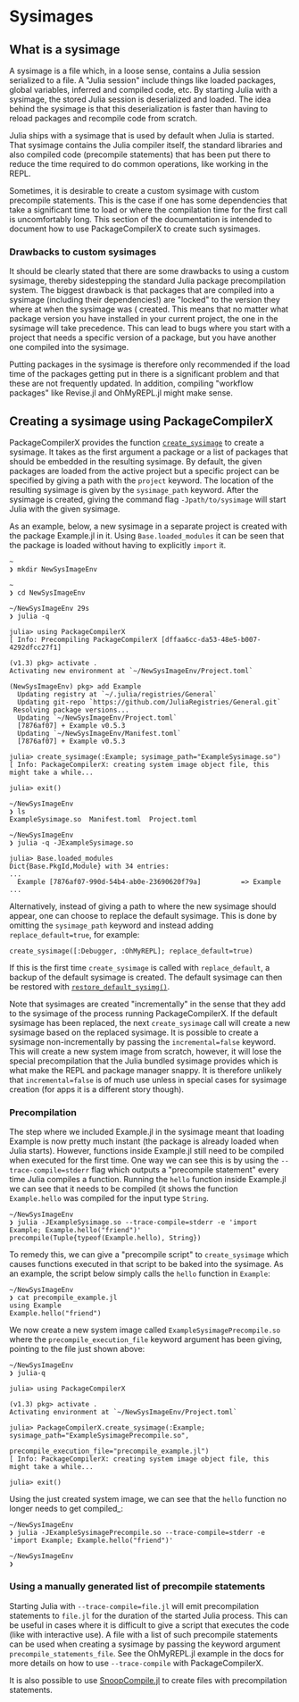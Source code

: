 # Sysimages

## What is a sysimage

A sysimage is a file which, in a loose sense, contains a Julia session
serialized to a file.  A "Julia session" include things like loaded packages,
global variables, inferred and compiled code, etc.  By starting Julia with a
sysimage, the stored Julia session is deserialized and loaded. The idea behind
the sysimage is that this deserialization is faster than having to reload
packages and recompile code from scratch.

Julia ships with a sysimage that is used by default when Julia is started. That
sysimage contains the Julia compiler itself, the standard libraries and also
compiled code (precompile statements) that has been put there to reduce the
time required to do common operations, like working in the REPL.

Sometimes, it is desirable to create a custom sysimage with custom precompile
statements. This is the case if one has some dependencies that take a
significant time to load or where the compilation time for the first call is
uncomfortably long. This section of the documentation is intended to document
how to use PackageCompilerX to create such sysimages.

### Drawbacks to custom sysimages

It should be clearly stated that there are some drawbacks to using a custom
sysimage, thereby sidestepping the standard Julia package precompilation
system.  The biggest drawback is that packages that are compiled into a
sysimage (including their dependencies!) are "locked" to the version they where
at when the sysimage was ( created.  This means that no matter what package
version you have installed in your current project, the one in the sysimage
will take precedence. This can lead to bugs where you start with a project that
needs a specific version of a package, but you have another one compiled into
the sysimage. 

Putting packages in the sysimage is therefore only recommended if the load time
of the packages getting put in there is a significant problem and that these
are not frequently updated. In addition, compiling "workflow packages" like
Revise.jl and OhMyREPL.jl might make sense.

## Creating a sysimage using PackageCompilerX

PackageCompilerX provides the function [`create_sysimage`](@ref) to create a
sysimage.  It takes as the first argument a package or a list of packages that
should be embedded in the resulting sysimage. By default, the given packages are
loaded from the active project but a specific project can be specified by
giving a path with the `project` keyword. The location of the resulting
sysimage is given by the `sysimage_path` keyword.  After the sysimage is
created, giving the command flag `-Jpath/to/sysimage` will start Julia with the
given sysimage.

As an example, below, a new sysimage in a separate project is created with the
package Example.jl in it. Using `Base.loaded_modules` it can be seen that the
package is loaded without having to explicitly `import` it. 
```
~
❯ mkdir NewSysImageEnv

~
❯ cd NewSysImageEnv

~/NewSysImageEnv 29s
❯ julia -q

julia> using PackageCompilerX
[ Info: Precompiling PackageCompilerX [dffaa6cc-da53-48e5-b007-4292dfcc27f1]

(v1.3) pkg> activate .
Activating new environment at `~/NewSysImageEnv/Project.toml`

(NewSysImageEnv) pkg> add Example
  Updating registry at `~/.julia/registries/General`
  Updating git-repo `https://github.com/JuliaRegistries/General.git`
 Resolving package versions...
  Updating `~/NewSysImageEnv/Project.toml`
  [7876af07] + Example v0.5.3
  Updating `~/NewSysImageEnv/Manifest.toml`
  [7876af07] + Example v0.5.3

julia> create_sysimage(:Example; sysimage_path="ExampleSysimage.so")
[ Info: PackageCompilerX: creating system image object file, this might take a while...

julia> exit()

~/NewSysImageEnv
❯ ls
ExampleSysimage.so  Manifest.toml  Project.toml

~/NewSysImageEnv
❯ julia -q -JExampleSysimage.so

julia> Base.loaded_modules
Dict{Base.PkgId,Module} with 34 entries:
...
  Example [7876af07-990d-54b4-ab0e-23690620f79a]          => Example
...
```

Alternatively, instead of giving a path to where the new sysimage should appear, one
can choose to replace the default sysimage.
This is done by omitting the `sysimage_path` keyword and instead adding `replace_default=true`, for example:

```
create_sysimage([:Debugger, :OhMyREPL]; replace_default=true)
```

If this is the first time `create_sysimage` is called with `replace_default`, a
backup of the default sysimage is created. The default sysimage can then be
restored with [`restore_default_sysimg()`](@ref).

Note that sysimages are created "incrementally" in the sense that they add to
the sysimage of the process running PackageCompilerX. If the default sysimage
has been replaced, the next `create_sysimage` call will create a new sysimage
based on the replaced sysimage. It is possible to create a sysimage
non-incrementally by passing the `incremental=false` keyword. This will create
a new system image from scratch, however, it will lose the special
precompilation that the Julia bundled sysimage provides which is what make the
REPL and package manager snappy. It is therefore unlikely that
`incremental=false` is of much use unless in special cases for sysimage
creation (for apps it is a different story though).

### Precompilation

The step where we included Example.jl in the sysimage meant that loading
Example is now pretty much instant (the package is already loaded when Julia
starts). However, functions inside Example.jl still need to be compiled when
executed for the first time.  One way we can see this is by using the
`--trace-compile=stderr` flag which outputs a "precompile statement" every
time Julia compiles a function.  Running the `hello` function inside Example.jl
we can see that it needs to be compiled (it shows the function
`Example.hello` was compiled for the input type `String`.

```
~/NewSysImageEnv
❯ julia -JExampleSysimage.so --trace-compile=stderr -e 'import Example; Example.hello("friend")'
precompile(Tuple{typeof(Example.hello), String})
```

To remedy this, we can give a "precompile script" to `create_sysimage` which
causes functions executed in that script to be baked into the sysimage. As an
example, the script below simply calls the `hello` function in `Example`:

```
~/NewSysImageEnv
❯ cat precompile_example.jl
using Example
Example.hello("friend")
```

We now create a new system image called `ExampleSysimagePrecompile.so` where
the `precompile_execution_file` keyword argument has been giving, pointing to
the file just shown above:

```
~/NewSysImageEnv
❯ julia-q

julia> using PackageCompilerX

(v1.3) pkg> activate .
Activating environment at `~/NewSysImageEnv/Project.toml`

julia> PackageCompilerX.create_sysimage(:Example; sysimage_path="ExampleSysimagePrecompile.so",
                                         precompile_execution_file="precompile_example.jl")
[ Info: PackageCompilerX: creating system image object file, this might take a while...

julia> exit()
```

Using the just created system image, we can see that the `hello` function no longer needs to get compiled_:

```
~/NewSysImageEnv
❯ julia -JExampleSysimagePrecompile.so --trace-compile=stderr -e 'import Example; Example.hello("friend")'

~/NewSysImageEnv
❯
```

### Using a manually generated list of precompile statements

Starting Julia with `--trace-compile=file.jl` will emit precompilation
statements to `file.jl` for the duration of the started Julia process.  This
can be useful in cases where it is difficult to give a script that executes the
code (like with interactive use). A file with a list of such precompile
statements can be used when creating a sysimage by passing the keyword argument
`precompile_statements_file`. See the OhMyREPL.jl example in the docs for more
details on how to use `--trace-compile` with PackageCompilerX.

It is also possible to use [SnoopCompile.jl][snoop-url] to create files with precompilation statements.

[snoop-url]: https://timholy.github.io/SnoopCompile.jl/stable/snoopi/#auto-1
